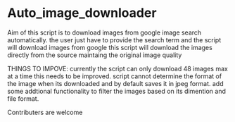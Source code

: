 # Auto_image_downloader
Aim of this script is to download images from google image search automatically.
the user just have to provide the search term and the script will download images from google
this script will download the images directly from the source maintaing the original image quality

THINGS TO IMPOVE:
currently the script can only download 48 images max at a time this needs to be improved.
script cannot determine the format of the image when its downloaded and by default saves it in jpeg format.
add some addtional functionality to filter the images based on its dimention and file format.

Contributers are welcome
